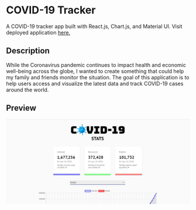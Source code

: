 # COVID-19 Tracker

A COVID-19 tracker app built with React.js, Chart.js, and Material UI.
Visit deployed application [here.](https://track-covid19-cases.herokuapp.com/)

## Description

While the Coronavirus pandemic continues to impact health and economic well-being across the globe, I wanted to create something that could help my family and friends monitor the situation. The goal of this application is to help users access and visualize the latest data and track COVID-19 cases around the world.

## Preview

![screenshot](./src/images/screenshot.JPG)
